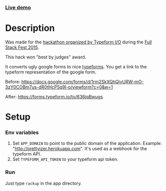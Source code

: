 ### [Live demo](http://prettyizer.herokuapp.com)

# Description
Was made for the [hackathon organized by Typeform I/O](http://fullstackfest.com/agenda/full-stack-hack) during the [Full Stack Fest 2015](http://fullstackfest.com/).

This hack won "best by judges" award.

It converts ugly google forms to nice [typeforms](http://typeform.io). You get a link to the typeform representation of the google form.

Before: https://docs.google.com/forms/d/1rm2SkXQhQiyURW-mO-3zY0COBm7us-dR0tHcP5q9l-o/viewform?c=0&w=1

After: https://forms.typeform.io/to/636jqBwugs

# Setup
### Env variables
1. Set `APP_DOMAIN` to point to the public domain of the application. Example: "http://prettyizer.herokuapp.com". It's used as a webhook for the typeform API.
2. Set `TYPEFORM_API_TOKEN` to your typeform api token.

### Run
Just type `rackup` in the app directory.
